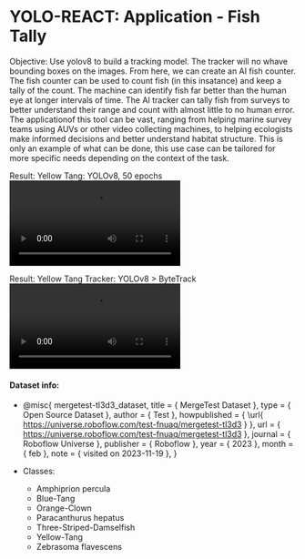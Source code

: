 # YOLO-REACT: Application - Fish Tally

Objective: Use yolov8 to build a tracking model. The tracker will no whave bounding boxes on the images. From here, we can create an AI fish counter. The fish counter can be used to count fish (in this insatance) and keep a tally of the count. The machine can identify fish far better than the human eye at longer intervals of time. The AI tracker can tally fish from surveys to better understand their range and count with almost little to no human error. The applicationof this tool can be vast, ranging from helping marine survey teams using AUVs or other video collecting machines, to helping ecologists make informed decisions and better understand habitat structure. This is only an example of what can be done, this use case can be tailored for more specific needs depending on the context of the task.

Result: Yellow Tang: YOLOv8, 50 epochs
![Yellow Tang](https://github.com/kluless13/paper2/blob/main/Assets/Tang-result.mp4)

Result: Yellow Tang Tracker: YOLOv8 > ByteTrack
![Tracker](https://github.com/kluless13/paper2/blob/main/Assets/tang-tracker%20(2).mp4)

#### Dataset info:
- @misc{ mergetest-tl3d3_dataset,
    title = { MergeTest Dataset },
    type = { Open Source Dataset },
    author = { Test },
    howpublished = { \url{ https://universe.roboflow.com/test-fnuaq/mergetest-tl3d3 } },
    url = { https://universe.roboflow.com/test-fnuaq/mergetest-tl3d3 },
    journal = { Roboflow Universe },
    publisher = { Roboflow },
    year = { 2023 },
    month = { feb },
    note = { visited on 2023-11-19 },
}

- Classes: 
  - Amphiprion percula 
  - Blue-Tang
  - Orange-Clown
  - Paracanthurus hepatus
  - Three-Striped-Damselfish
  - Yellow-Tang
  - Zebrasoma flavescens

